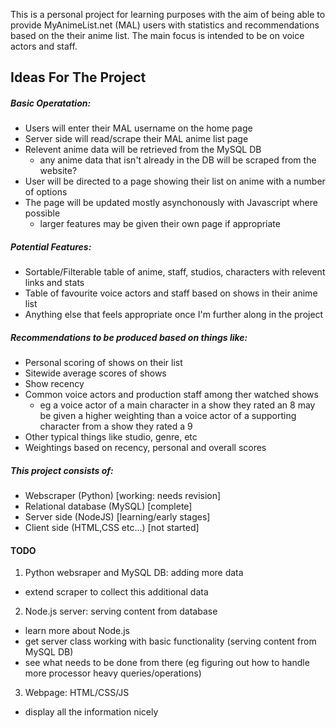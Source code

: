 This is a personal project for learning purposes with the aim of being able to provide 
MyAnimeList.net (MAL) users with statistics and recommendations based on the their anime list.
The main focus is intended to be on voice actors and staff.

## Ideas For The Project

##### Basic Operatation:
- Users will enter their MAL username on the home page
- Server side will read/scrape their MAL anime list page
- Relevent anime data will be retrieved from the MySQL DB
  * any anime data that isn't already in the DB will be scraped from the website? 
- User will be directed to a page showing their list on anime with a number of options
- The page will be updated mostly asynchonously with Javascript where possible
  * larger features may be given their own page if appropriate 

##### Potential Features:
- Sortable/Filterable table of anime, staff, studios, characters with relevent links and stats
- Table of favourite voice actors and staff based on shows in their anime list
- Anything else that feels appropriate once I'm further along in the project
	
##### Recommendations to be produced based on things like:
- Personal scoring of shows on their list
- Sitewide average scores of shows
- Show recency
- Common voice actors and production staff among ther watched shows
  - eg a voice actor of a main character in a show they rated an 8 may be given a higher weighting than a voice actor of a supporting character from a show they rated a 9 
- Other typical things like studio, genre, etc
- Weightings based on recency, personal and overall scores

##### This project consists of:
- Webscraper (Python) [working: needs revision]
- Relational database (MySQL) [complete]
- Server side (NodeJS) [learning/early stages]
- Client side (HTML,CSS etc...) [not started]

#### TODO
1. Python websraper and MySQL DB: adding more data
  * extend scraper to collect this additional data
2. Node.js server: serving content from database
  * learn more about Node.js 
  * get server class working with basic functionality (serving content from MySQL DB) 
  * see what needs to be done from there (eg figuring out how to handle more processor heavy queries/operations) 
3. Webpage: HTML/CSS/JS
  * display all the information nicely 
	
